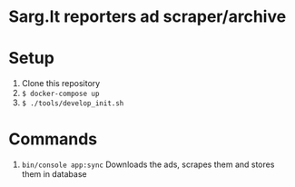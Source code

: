 # Sarg.lt reporters ad scraper/archive

# Setup

1. Clone this repository
2. `$ docker-compose up`
3. `$ ./tools/develop_init.sh`

# Commands

1. `bin/console app:sync` Downloads the ads, scrapes them and stores them in database

